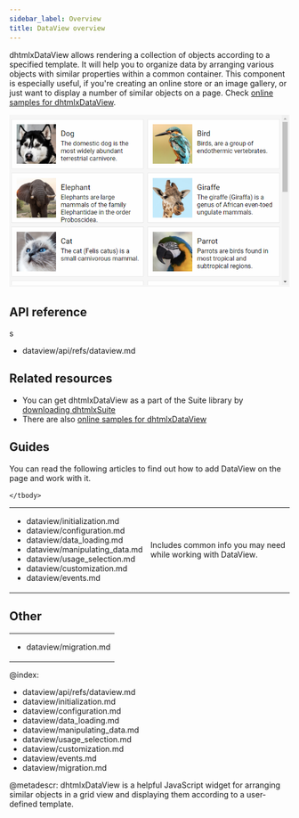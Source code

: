 ```yaml
---
sidebar_label: Overview
title: DataView overview
---          
```


dhtmlxDataView allows rendering a collection of objects according to a specified template. It will help you to organize data by arranging various objects with similar properties within a common container.
This component is especially useful, if you're creating an online store or an image gallery, or just want to display a number of similar objects on a page.
Check [online samples for dhtmlxDataView](https://docs.dhtmlx.com/suite/samples/dataview/). 

![](../assets/dataview/dataview_front.png)

## API reference
s
- dataview/api/refs/dataview.md


## Related resources

- You can get dhtmlxDataView as a part of the Suite library by [downloading dhtmlxSuite](https://dhtmlx.com/docs/products/dhtmlxSuite/download.shtml)          
- There are also [online samples for dhtmlxDataView](https://docs.dhtmlx.com/suite/samples/dataview/)  


## Guides

You can read the following articles to find out how to add DataView on the page and work with it.

<table class='guide-table'>
	<tbody>
    <tr>
        <td id="import" class='topics'>           
            <ul id="import_sublist">
            	<li>dataview/initialization.md</li>
                <li>dataview/configuration.md</li>
            	<li>dataview/data_loading.md</li>              
                <li>dataview/manipulating_data.md</li> 
                <li>dataview/usage_selection.md</li>         	
				<li>dataview/customization.md</li>	
            	<li>dataview/events.md</li>              
			</ul>
        </td>
        <td class='topic_description'>Includes common info you may need while working with DataView.</td>
    </tr>
    
   	</tbody>
</table>

## Other

<table class='other-table'>
	<tbody>
    <tr>
        <td id="other" class='topics'>            
            <ul id="other_sublist">
                <li>dataview/migration.md</li>
            </ul>
        </td>
    </tr>           
</tbody>

</table>

@index:
- dataview/api/refs/dataview.md
- dataview/initialization.md
- dataview/configuration.md
- dataview/data_loading.md
- dataview/manipulating_data.md
- dataview/usage_selection.md
- dataview/customization.md
- dataview/events.md
- dataview/migration.md


@metadescr:
dhtmlxDataView is a helpful JavaScript widget for arranging similar objects in a grid view and displaying them according to a user-defined template. 

